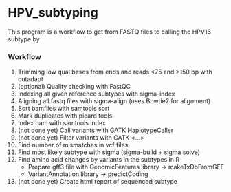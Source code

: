 # HPV_subtyping
This program is a workflow to get from FASTQ files to calling the HPV16 subtype by

### Workflow

1. Trimming low qual bases from ends and reads <75 and >150 bp with cutadapt
2. (optional) Quality checking with FastQC
3. Indexing all given reference subtypes with sigma-index
4. Aligning all fastq files with sigma-align (uses Bowtie2 for alignment)
5. Sort bamfiles with samtools sort
6. Mark duplicates with picard tools
7. Index bam with samtools index
8. (not done yet) Call variants with GATK HaplotypeCaller
9. (not done yet) Filter variants with GATK <...>
10. Find number of mismatches in vcf files
11. Find most likely subtype with sigma (sigma-build + sigma solve)
12. Find amino acid changes by variants in the subtypes in R
    - Prepare gff3 file with GenomicFeatures library -> makeTxDbFromGFF
    - VariantAnnotation library -> predictCoding
15. (not done yet) Create html report of sequenced subtype

